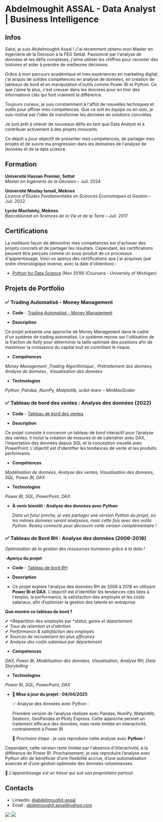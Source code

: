 # Abdelmoughit ASSAL - Data Analyst | Business Intelligence
## Infos
Salut, je suis Abdelmoughit Assal ! J'ai récemment obtenu mon Master en Ingénierie de la Décision à la FEG Settat. Passionné par l'analyse de données et les défis complexes, j'aime utiliser les chiffres pour raconter des histoires et aider à prendre de meilleures décisions.

Grâce à mon parcours académique et mes expériences en marketing digital, j'ai acquis de solides compétences en analyse de données, en création de tableaux de bord et en manipulation d'outils comme Power BI et Python. Ce que j'aime le plus, c'est creuser dans les données pour en tirer des informations clés qui font vraiment la différence.

Toujours curieux, je suis constamment à l'affût de nouvelles techniques et outils pour affiner mes compétences. Que ce soit en équipe ou en solo, je suis motivé par l'idée de transformer les données en solutions concrètes.

Je suis prêt à relever de nouveaux défis en tant que Data Analyst et à contribuer activement à des projets innovants.

Ce dépôt a pour objectif de présenter mes compétences, de partager mes projets et de suivre ma progression dans les domaines de l'analyse de données et de la data science

## Formation 
**Université Hassan Premier, Settat**  
*Master en Ingénierie de la Décision* – Juil. 2024

**Université Moulay Ismail, Meknes**  
*Licence d’Études Fondamentales en Sciences Économiques et Gestion* – Juil. 2022

**Lycée Manfaloty, Meknes**  
*Baccalauréat en Sciences de la Vie et de la Terre* – Juil. 2017

## Certifications
  La meilleure façon de démontrer mes compétences est d'achever des projets concrets et de partager les résultats. Cependant, les certifications peuvent être perçues comme un sous-produit de ce processus d'apprentissage. Voici un aperçu des certifications que j'ai acquises (par ordre chronologique inverse, avec la date d'obtention) :

- [Python for Data Science](https://coursera.org/share/983e3921c341ce3abeed69a864f0c7e0) (Nov 2019) (Coursera - University of Michigan)

## Projets de Portfolio

### ✅ Trading Automatisé - Money Management 
  - **Code** - [Trading Automatisé - Money Management](https://github.com/AbdelmoughitASSAL/Trading-Automatise-Money-Management)

  - **Description**

  Ce projet présente une approche de Money Management dans le cadre d'un système de trading automatisé. Le système repose sur l'utilisation de la fraction de Kelly pour déterminer la taille optimale des positions afin de maximiser la croissance du capital tout en contrôlant le risque.

  - **Compétences**
  
  *Money Management ,Trading Algorithmique , Prétraitement des données, Analyse de données , Visualisation des données*
    
  - **Technologies**

  *Python ,Pandas ,NumPy, Matplotlib, scikit-learn – MinMaxScaler*
  
### ✅ Tableau de bord des ventes : Analyse des données (2022)
  - **Code** - [Tableau de bord des ventes](https://github.com/AbdelmoughitASSAL/Analyse_des_ventes_2022_SQL)

  - **Description**

  Ce projet consiste à concevoir un tableau de bord interactif pour l’analyse des ventes. Il inclut la création de mesures et de calendrier avec DAX, l’importation des données depuis SQL et la conception visuelle avec PowerPoint. L'objectif est d'identifier les tendances de vente et les produits performants.
  
  - **Compétences**
  
  *Modélisation de données, Analyse des ventes, Visualisation des données, SQL, Power BI, DAX*
    
  - **Technologies**

  *Power BI, SQL, PowerPoint, DAX*
  
  - **À venir bientôt : Analyse des données avec Python**
    
    *Dans un futur proche, je vais partager une version Python du projet, où les mêmes données seront analysées, mais cette fois avec des outils Python. Restez connecté pour découvrir cette version complémentaire !*

### ✅ Tableau de Bord RH : Analyse des données (2006-2018)

*Optimisation de la gestion des ressources humaines grâce à la data !*

  -**Aperçu du projet**  

  - **Code** - [Tableau de bord RH ](https://github.com/AbdelmoughitASSAL/HR_Dashboard_06_18)

  - **Description**
  - 
    Ce projet explore l’analyse des données RH de 2006 à 2018 en utilisant **Power BI et DAX**. L'objectif est d’identifier les tendances clés liées à l'emploi, la performance, la satisfaction des employés et les coûts salariaux, afin d’optimiser la gestion des talents en entreprise.
    
  **Que montre ce tableau de bord ?**  
  
✔ *Répartition des employés par **statut, genre et département*  
✔ *Taux de rétention et d'attrition*  
✔ *Performance & satisfaction des employés*  
✔ *Sources de recrutement les plus efficaces*  
✔ *Analyse des coûts salariaux par département* 

  - **Compétences**
  
   *DAX, Power BI, Modélisation des données, Visualisation, Analyse RH, Data Storytelling*
    
  - **Technologies**

  *Power BI, SQL, PowerPoint, DAX*

  
  - **🔄 Mise à jour du projet : 04/04/2025**
    
    ✅ Analyse des données avec Python :
    
    Première version de l’analyse réalisée avec Pandas, NumPy, Matplotlib, Seaborn, GeoPandas et Plotly Express. Cette approche permet un traitement efficace des données, mais reste limitée en interactivité,           contrairement à Power BI
    
      📌 *Prochaine étape* : je vais reproduire cette analyse avec **Python** !
    
Cependant, cette version reste limitée par l'absence d'interactivité, à la différence de Power BI. Prochainement, je vais reproduire l’analyse avec Python afin de bénéficier d’une flexibilité accrue, d’une automatisation avancée et d’une gestion optimisée des données volumineuses.

📢 *L'apprentissage est un trésor qui suit son propriétaire partout.*  
## Contacts
- LinkedIn: [@abdelmoughit-assal](https://www.linkedin.com/in/abdelmoughit-assal/)
- Email : abdelmoughit.assal@yahoo.com
<div align="left"> 
  <a href = "mailto:abdelmoughit.assal@yahoo.com"><img src="https://img.shields.io/badge/Yahoo%20mail-6D4AFF?style=for-the-badge&logo=yahoomail&logoColor=white" target="_blank"></a>
  <a href="https://www.linkedin.com/in/abdelmoughit-assal" target="_blank"><img src="https://img.shields.io/badge/-LinkedIn-%230077B5?style=for-the-badge&logo=linkedin&logoColor=white" target="_blank"></a> 
</div>
